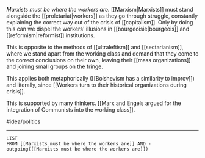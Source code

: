 *Marxists must be where the workers are.* [[Marxism|Marxists]] must stand alongside the [[proletariat|workers]] as they go through struggle, constantly explaining the correct way out of the crisis of [[capitalism]]. Only by doing this can we dispel the workers' illusions in [[bourgeoisie|bourgeois]] and [[reformism|reformist]] institutions. 

This is opposite to the methods of [[ultraleftism]] and [[sectarianism]], where we stand apart from the working class and demand that they come to the correct conclusions on their own, leaving their [[mass organizations]] and joining small groups on the fringe. 

This applies both metaphorically ([[Bolshevism has a similarity to improv]]) and literally, since [[Workers turn to their historical organizations during crisis]]. 

This is supported by many thinkers. [[Marx and Engels argued for the integration of Communists into the working class]]. 

#idea/politics 

---
```dataview
LIST
FROM [[Marxists must be where the workers are]] AND -outgoing([[Marxists must be where the workers are]])
```